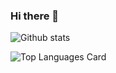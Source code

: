 ### Hi there 👋

![Github stats](https://github-readme-stats.vercel.app/api?username=joshua-hardy&theme=highcontrast&show_icons=true&count_private=true)

![Top Languages Card](https://github-readme-stats.vercel.app/api/top-langs/?username=joshua-hardy&layout=compact)
